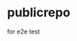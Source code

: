 # publicrepo
for e2e test




















































































































































































































































































































































































































































































































































































































































































































































































































































































































































































































































































































































































































































































































































































































































































































































































































































































































































































































































































































































































































